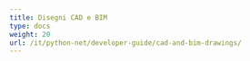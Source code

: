 ```yaml
---
title: Disegni CAD e BIM
type: docs
weight: 20
url: /it/python-net/developer-guide/cad-and-bim-drawings/
---
```

